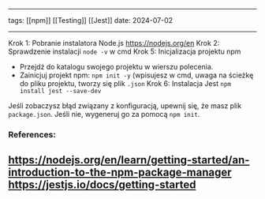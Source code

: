 
--- 
tags: [[npm]] [[Testing]] [[Jest]]
date: 2024-07-02

---

Krok 1: Pobranie instalatora Node.js https://nodejs.org/en 
Krok 2: Sprawdzenie instalacji `node -v` w cmd
Krok 5: Inicjalizacja projektu npm
- Przejdź do katalogu swojego projektu w wierszu polecenia.
- Zainicjuj projekt npm: `npm init -y` (wpisujesz w cmd, uwaga na ścieżkę do pliku projektu, tworzy się plik `.json`
Krok 6: Instalacja Jest
`npm install jest --save-dev`

Jeśli zobaczysz błąd związany z konfiguracją, upewnij się, że masz plik `package.json`. Jeśli nie, wygeneruj go za pomocą `npm init`.

### References:

https://nodejs.org/en/learn/getting-started/an-introduction-to-the-npm-package-manager
https://jestjs.io/docs/getting-started
---



